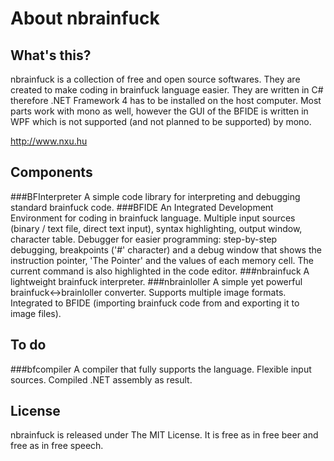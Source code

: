 About nbrainfuck
==========

What's this?
----------

nbrainfuck is a collection of free and open source softwares. They are created to make coding in brainfuck language easier. They are written in C# therefore .NET Framework 4 has to be installed on the host computer. Most parts work with mono as well, however the GUI of the BFIDE is written in WPF which is not supported (and not planned to be supported) by mono.

http://www.nxu.hu

Components
----------
###BFInterpreter
 A simple code library for interpreting and debugging standard brainfuck code. 
###BFIDE
An Integrated Development Environment for coding in brainfuck language. Multiple input sources (binary / text file, direct text input), syntax highlighting, output window, character table. Debugger for easier programming: step-by-step debugging, breakpoints ('#' character) and a debug window that shows the instruction pointer, 'The Pointer' and the values of each memory cell. The current command is also highlighted in the code editor. 
###nbrainfuck 
A lightweight brainfuck interpreter.
###nbrainloller 
A simple yet powerful brainfuck↔brainloller converter. Supports multiple image formats. Integrated to BFIDE (importing brainfuck code from and exporting it to image files).

To do
----------
###bfcompiler
A compiler that fully supports the language. Flexible input sources. Compiled .NET assembly as result.

License
----------
nbrainfuck is released under The MIT License. It is free as in free beer and free as in free speech.
